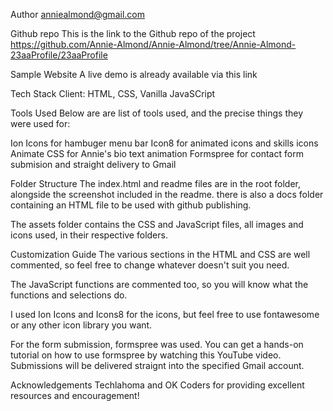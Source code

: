 Author
anniealmond@gmail.com

Github repo
This is the link to the Github repo of the project
https://github.com/Annie-Almond/Annie-Almond/tree/Annie-Almond-23aaProfile/23aaProfile

Sample Website
A live demo is already available via this link

Tech Stack
Client: HTML, CSS, Vanilla JavaSCript

Tools Used
Below are are list of tools used, and the precise things they were used for:

Ion Icons for hambuger menu bar
Icon8 for animated icons and skills icons
Animate CSS for Annie's bio text animation
Formspree for contact form submision and straight delivery to Gmail

Folder Structure
The index.html and readme files are in the root folder, alongside the screenshot included in the readme.
there is also a docs folder containing an HTML file to be used with github publishing.

The assets folder contains the CSS and JavaScript files, all images and icons used, in their respective folders.

Customization Guide
The various sections in the HTML and CSS are well commented, so feel free to change whatever doesn't suit you need.

The JavaScript functions are commented too, so you will know what the functions and selections do.

I used Ion Icons and Icons8 for the icons, but feel free to use fontawesome or any other icon library you want.

For the form submission, formspree was used. You can get a hands-on tutorial on how to use formspree by watching this YouTube video. Submissions will be delivered straignt into the specified Gmail account.

Acknowledgements
Techlahoma and OK Coders for providing excellent resources and encouragement!